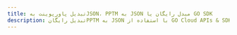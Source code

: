 ---title: تبدیل پاورپوینت بهJSON، PPTM به JSON مبدل رایگان یا GO SDKdescription: تبدیل رایگانPPTM به JSON با استفاده از GO Cloud APIs & SDK. همچنین اسناد Microsoft PowerPoint را در Cloud ایجاد، ویرایش و رندر کنید.---
